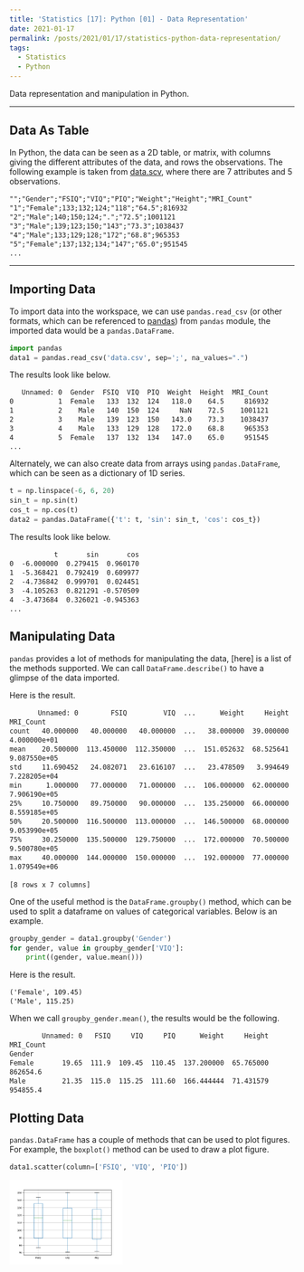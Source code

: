 ```yaml
---
title: 'Statistics [17]: Python [01] - Data Representation'
date: 2021-01-17
permalink: /posts/2021/01/17/statistics-python-data-representation/
tags:
  - Statistics
  - Python
---
```


Data representation and manipulation in Python.

---
## Data As Table
In Python, the data can be seen as a 2D table, or matrix, with columns giving the different attributes of the data, and rows the observations. The following example is taken from [data.scv](https://scipy-lectures.org/packages/statistics/index.html), where there are 7 attributes and 5 observations.

```
"";"Gender";"FSIQ";"VIQ";"PIQ";"Weight";"Height";"MRI_Count"
"1";"Female";133;132;124;"118";"64.5";816932
"2";"Male";140;150;124;".";"72.5";1001121
"3";"Male";139;123;150;"143";"73.3";1038437
"4";"Male";133;129;128;"172";"68.8";965353
"5";"Female";137;132;134;"147";"65.0";951545
...
```

---
## Importing Data
To import data into the workspace, we can use `pandas.read_csv` (or other formats, which can be referenced to [pandas](https://pandas.pydata.org/docs/reference/index.html)) from `pandas` module, the imported data would be a `pandas.DataFrame`.

```python
import pandas
data1 = pandas.read_csv('data.csv', sep=';', na_values=".")
```

The results look like below.

```
   Unnamed: 0  Gender  FSIQ  VIQ  PIQ  Weight  Height  MRI_Count
0           1  Female   133  132  124   118.0    64.5     816932
1           2    Male   140  150  124     NaN    72.5    1001121
2           3    Male   139  123  150   143.0    73.3    1038437
3           4    Male   133  129  128   172.0    68.8     965353
4           5  Female   137  132  134   147.0    65.0     951545
...
```

Alternately, we can also create data from arrays using `pandas.DataFrame`, which can be seen as a dictionary of 1D series. 

```python
t = np.linspace(-6, 6, 20)
sin_t = np.sin(t)
cos_t = np.cos(t)
data2 = pandas.DataFrame({'t': t, 'sin': sin_t, 'cos': cos_t})  
```

The results look like below.

```
           t       sin       cos
0  -6.000000  0.279415  0.960170
1  -5.368421  0.792419  0.609977
2  -4.736842  0.999701  0.024451
3  -4.105263  0.821291 -0.570509
4  -3.473684  0.326021 -0.945363
...
```

## Manipulating Data
`pandas` provides a lot of methods for manipulating the data, [here] is a list of the methods supported. We can call `DataFrame.describe()` to have a glimpse of the data imported.

Here is the result.

```
       Unnamed: 0        FSIQ         VIQ  ...      Weight     Height     MRI_Count
count   40.000000   40.000000   40.000000  ...   38.000000  39.000000  4.000000e+01
mean    20.500000  113.450000  112.350000  ...  151.052632  68.525641  9.087550e+05
std     11.690452   24.082071   23.616107  ...   23.478509   3.994649  7.228205e+04
min      1.000000   77.000000   71.000000  ...  106.000000  62.000000  7.906190e+05
25%     10.750000   89.750000   90.000000  ...  135.250000  66.000000  8.559185e+05
50%     20.500000  116.500000  113.000000  ...  146.500000  68.000000  9.053990e+05
75%     30.250000  135.500000  129.750000  ...  172.000000  70.500000  9.500780e+05
max     40.000000  144.000000  150.000000  ...  192.000000  77.000000  1.079549e+06

[8 rows x 7 columns]
```

One of the useful method is the `DataFrame.groupby()` method, which can be used to split a dataframe on values of categorical variables. Below is an example.

```python
groupby_gender = data1.groupby('Gender')
for gender, value in groupby_gender['VIQ']:
    print((gender, value.mean()))
```

Here is the result.

```
('Female', 109.45)
('Male', 115.25)
```

When we call `groupby_gender.mean()`, the results would be the following.

```
        Unnamed: 0   FSIQ     VIQ     PIQ      Weight     Height  MRI_Count
Gender                                                                     
Female       19.65  111.9  109.45  110.45  137.200000  65.765000   862654.6
Male         21.35  115.0  115.25  111.60  166.444444  71.431579   954855.4
```

## Plotting Data
`pandas.DataFrame` has a couple of methods that can be used to plot figures. For example, the `boxplot()` method can be used to draw a plot figure.

```python
data1.scatter(column=['FSIQ', 'VIQ', 'PIQ'])
```
<img src="/images/statistics/box.png" alt="drawing" width="200"/>
